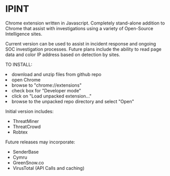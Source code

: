 # IPINT
Chrome extension written in Javascript.  Completely stand-alone addition to Chrome that assist with investigations using a variety of Open-Source Intelligence sites.  

Current version can be used to assist in incident response and ongoing SOC investigation processes.  Future plans include the ability to read page data and color IP address based on detection by sites.

TO INSTALL:
<li>download and unzip files from github repo</li>
<li>open Chrome</li>
<li>browse to "chrome://extensions"</li>
<li>check box for "Developer mode"</li>
<li>click on "Load unpacked extension..."</li>
<li>browse to the unpacked repo directory and select "Open"</li>



Initial version includes:

<ul>
<li>ThreatMiner</li>
<li>ThreatCrowd</li>
<li>Robtex</li>
</ul>

Future releases may incorporate:

<ul>
<li>SenderBase</li>
<li>Cymru</li>
<li>GreenSnow.co</li>
<li>VirusTotal (API Calls and caching)</li>
</ul>
